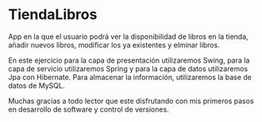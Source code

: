 # TiendaLibros
App en la que el usuario podrá ver la disponibilidad de libros en la tienda, añadir nuevos libros, modificar los ya existentes y elminar libros.

En este ejercicio para la capa de presentación utilizaremos Swing, para la capa de servicio utilizaremos Spring y para la capa de datos utilizaremos Jpa con Hibernate.
Para almacenar la información, utilizaremos la base de datos de MySQL.

Muchas gracias a todo lector que este disfrutando con mis primeros pasos en desarrollo de software y control de versiones.
